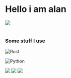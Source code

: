 # Hello i am alan


![](https://cdn.discordapp.com/attachments/947092663914623016/955897263442501752/graph.png)
<br />
<br />

### Some stuff I use
![Rust](https://img.shields.io/badge/rust-%23000000.svg?style=for-the-badge&logo=rust&logoColor=white)

![Python](https://img.shields.io/badge/python-3670A0?style=for-the-badge&logo=python&logoColor=ffdd54)

![](https://img.shields.io/badge/Arch-gray?style=flat&logo=Arch%20Linux&label=OS&color=FFF0F5)
![](https://img.shields.io/badge/St-gray?style=flat&logo=suckless&label=Terminal&color=FAEBD7)
![](https://img.shields.io/badge/Sublime-gray?style=flat&logo=sublime-text&label=Editor&color=F0F8FF)
